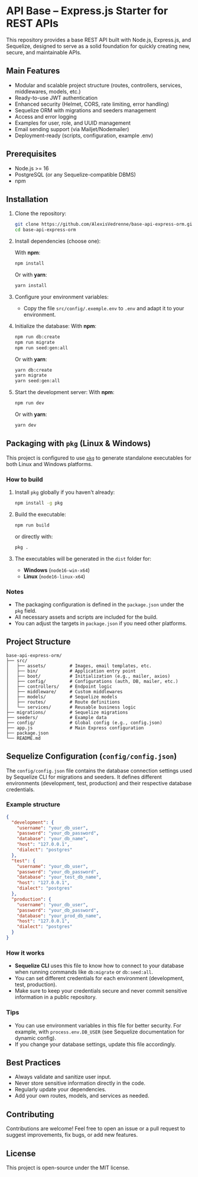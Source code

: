 # API Base – Express.js Starter for REST APIs

This repository provides a base REST API built with Node.js, Express.js, and Sequelize, designed to serve as a solid foundation for quickly creating new, secure, and maintainable APIs.

## Main Features

- Modular and scalable project structure (routes, controllers, services, middlewares, models, etc.)
- Ready-to-use JWT authentication
- Enhanced security (Helmet, CORS, rate limiting, error handling)
- Sequelize ORM with migrations and seeders management
- Access and error logging
- Examples for user, role, and UUID management
- Email sending support (via Mailjet/Nodemailer)
- Deployment-ready (scripts, configuration, example .env)

## Prerequisites

- Node.js >= 16
- PostgreSQL (or any Sequelize-compatible DBMS)
- npm

## Installation

1. Clone the repository:
   ```bash
   git clone https://github.com/AlexisVedrenne/base-api-express-orm.git
   cd base-api-express-orm
   ```

2. Install dependencies (choose one):

   With **npm**:
   ```bash
   npm install
   ```

   Or with **yarn**:
   ```bash
   yarn install
   ```

3. Configure your environment variables:
   - Copy the file `src/config/.exemple.env` to `.env` and adapt it to your environment.

4. Initialize the database:
   With **npm**:
   ```bash
   npm run db:create
   npm run migrate
   npm run seed:gen:all
   ```
   Or with **yarn**:
   ```bash
   yarn db:create
   yarn migrate
   yarn seed:gen:all
   ```

5. Start the development server:
   With **npm**:
   ```bash
   npm run dev
   ```
   Or with **yarn**:
   ```bash
   yarn dev
   ```

## Packaging with `pkg` (Linux & Windows)

This project is configured to use [`pkg`](https://github.com/vercel/pkg) to generate standalone executables for both Linux and Windows platforms.

### How to build

1. Install `pkg` globally if you haven't already:
   ```bash
   npm install -g pkg
   ```

2. Build the executable:
   ```bash
   npm run build
   ```
   or directly with:
   ```bash
   pkg .
   ```

3. The executables will be generated in the `dist` folder for:
   - **Windows** (`node16-win-x64`)
   - **Linux** (`node16-linux-x64`)

### Notes

- The packaging configuration is defined in the `package.json` under the `pkg` field.
- All necessary assets and scripts are included for the build.
- You can adjust the targets in `package.json` if you need other platforms.

## Project Structure

```
base-api-express-orm/
├── src/
│   ├── assets/         # Images, email templates, etc.
│   ├── bin/            # Application entry point
│   ├── boot/           # Initialization (e.g., mailer, axios)
│   ├── config/         # Configurations (auth, DB, mailer, etc.)
│   ├── controllers/    # Endpoint logic
│   ├── middleware/     # Custom middlewares
│   ├── models/         # Sequelize models
│   ├── routes/         # Route definitions
│   └── services/       # Reusable business logic
├── migrations/         # Sequelize migrations
├── seeders/            # Example data
├── config/             # Global config (e.g., config.json)
├── app.js              # Main Express configuration
├── package.json
└── README.md
```

## Sequelize Configuration (`config/config.json`)

The `config/config.json` file contains the database connection settings used by Sequelize CLI for migrations and seeders. It defines different environments (development, test, production) and their respective database credentials.

### Example structure

```json
{
  "development": {
    "username": "your_db_user",
    "password": "your_db_password",
    "database": "your_db_name",
    "host": "127.0.0.1",
    "dialect": "postgres"
  },
  "test": {
    "username": "your_db_user",
    "password": "your_db_password",
    "database": "your_test_db_name",
    "host": "127.0.0.1",
    "dialect": "postgres"
  },
  "production": {
    "username": "your_db_user",
    "password": "your_db_password",
    "database": "your_prod_db_name",
    "host": "127.0.0.1",
    "dialect": "postgres"
  }
}
```

### How it works

- **Sequelize CLI** uses this file to know how to connect to your database when running commands like `db:migrate` or `db:seed:all`.
- You can set different credentials for each environment (development, test, production).
- Make sure to keep your credentials secure and never commit sensitive information in a public repository.

### Tips

- You can use environment variables in this file for better security. For example, with `process.env.DB_USER` (see Sequelize documentation for dynamic config).
- If you change your database settings, update this file accordingly.

## Best Practices

- Always validate and sanitize user input.
- Never store sensitive information directly in the code.
- Regularly update your dependencies.
- Add your own routes, models, and services as needed.

## Contributing

Contributions are welcome! Feel free to open an issue or a pull request to suggest improvements, fix bugs, or add new features.

## License

This project is open-source under the MIT license.